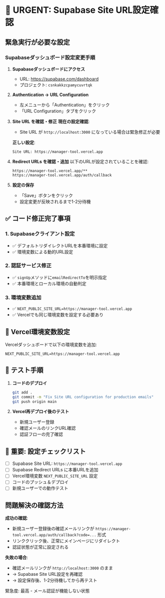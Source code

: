 # 🚨 URGENT: Supabase Site URL設定確認

## 緊急実行が必要な設定

### Supabaseダッシュボード設定変更手順

1. **Supabaseダッシュボードにアクセス**
   - URL: https://supabase.com/dashboard
   - プロジェクト: `csnkakkzcpamycuvrtqk`

2. **Authentication → URL Configuration**
   - 左メニューから「Authentication」をクリック
   - 「URL Configuration」タブをクリック

3. **Site URL を確認・修正**
   **現在の設定確認**:
   - Site URL が `http://localhost:3000` になっている場合は緊急修正が必要
   
   **正しい設定**:
   ```
   Site URL: https://manager-tool.vercel.app
   ```

4. **Redirect URLs を確認・追加**
   以下のURLが設定されていることを確認:
   ```
   https://manager-tool.vercel.app/**
   https://manager-tool.vercel.app/auth/callback
   ```

5. **設定の保存**
   - 「Save」ボタンをクリック
   - 設定変更が反映されるまで1-2分待機

## ✅ コード修正完了事項

### 1. Supabaseクライアント設定
- ✅ デフォルトリダイレクトURLを本番環境に設定
- ✅ 環境変数による動的URL設定

### 2. 認証サービス修正
- ✅ `signUp`メソッドに`emailRedirectTo`を明示指定
- ✅ 本番環境とローカル環境の自動判定

### 3. 環境変数追加
- ✅ `NEXT_PUBLIC_SITE_URL=https://manager-tool.vercel.app`
- ✅ Vercelでも同じ環境変数を設定する必要あり

## 🔧 Vercel環境変数設定

Vercelダッシュボードで以下の環境変数を追加:
```
NEXT_PUBLIC_SITE_URL=https://manager-tool.vercel.app
```

## 🧪 テスト手順

1. **コードのデプロイ**
   ```bash
   git add .
   git commit -m "Fix Site URL configuration for production emails"
   git push origin main
   ```

2. **Vercel再デプロイ後のテスト**
   - 新規ユーザー登録
   - 確認メールのリンクURL確認
   - 認証フローの完了確認

## 🚨 重要: 設定チェックリスト

- [ ] Supabase Site URL: `https://manager-tool.vercel.app`
- [ ] Supabase Redirect URLs に本番URLを追加
- [ ] Vercel環境変数 `NEXT_PUBLIC_SITE_URL` 設定
- [ ] コードのプッシュ＆デプロイ
- [ ] 新規ユーザーでの動作テスト

## 問題解決の確認方法

**成功の確認**:
- 新規ユーザー登録後の確認メールリンクが `https://manager-tool.vercel.app/auth/callback?code=...` 形式
- リンククリック後、正常にメインページにリダイレクト
- 認証状態が正常に設定される

**失敗の場合**:
- 確認メールリンクが `http://localhost:3000` のまま
- → Supabase Site URL設定を再確認
- → 設定保存後、1-2分待機してから再テスト

緊急度: 最高 - メール認証が機能しない状態